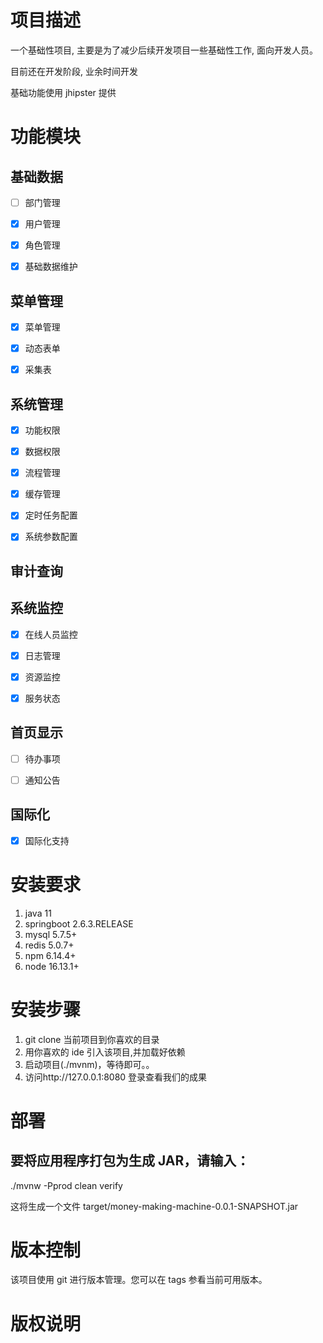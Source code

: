 # 项目描述

一个基础性项目, 主要是为了减少后续开发项目一些基础性工作, 面向开发人员。

目前还在开发阶段, 业余时间开发

基础功能使用 jhipster 提供

# 功能模块

## 基础数据

- [ ] 部门管理

- [x] 用户管理

- [x] 角色管理

- [x] 基础数据维护

## 菜单管理

- [x] 菜单管理

- [x] 动态表单

- [x] 采集表

## 系统管理

- [x] 功能权限

- [x] 数据权限

- [x] 流程管理

- [x] 缓存管理

- [x] 定时任务配置

- [x] 系统参数配置

## 审计查询

## 系统监控

- [x] 在线人员监控

- [x] 日志管理

- [x] 资源监控

- [x] 服务状态

## 首页显示

- [ ] 待办事项

- [ ] 通知公告

## 国际化

- [x] 国际化支持

# 安装要求

1. java 11
2. springboot 2.6.3.RELEASE
3. mysql 5.7.5+
4. redis 5.0.7+
5. npm 6.14.4+
6. node 16.13.1+

# 安装步骤

1. git clone 当前项目到你喜欢的目录
2. 用你喜欢的 ide 引入该项目,并加载好依赖
3. 启动项目(./mvnm)，等待即可。。
4. 访问http://127.0.0.1:8080 登录查看我们的成果

# 部署

## 要将应用程序打包为生成 JAR，请输入：

./mvnw -Pprod clean verify

这将生成一个文件 target/money-making-machine-0.0.1-SNAPSHOT.jar

# 版本控制

该项目使用 git 进行版本管理。您可以在 tags 参看当前可用版本。

# 版权说明
